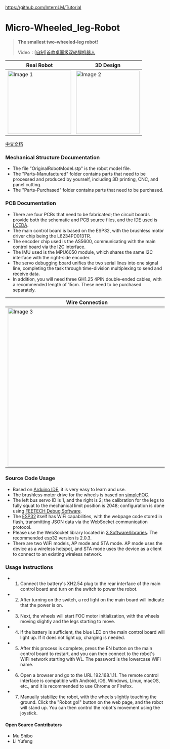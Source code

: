 https://github.com/InternLM/Tutorial

# Micro-Wheeled_leg-Robot
> **The smallest two-wheeled-leg robot!**
>
> Video：[[自制]首款桌面级双轮腿机器人](https://www.bilibili.com/video/BV1io4y1q73L/?spm_id_from=333.999.0.0)
>

| Real Robot        | 3D Design        |
| ------------ | ------------ |
| <img src="4.Docs/Image/RobotReal.jpg" alt="Image 1" height="200"/> | <img src="4.Docs/Image/RobotRender.png" alt="Image 2" height="200"/> |

[中文文档](README_CN.md)

### Mechanical Structure Documentation

* The file "OriginalRobotModel.stp" is the robot model file.
* The "Parts-Manufactured" folder contains parts that need to be processed and produced by yourself, including 3D printing, CNC, and panel cutting.
* The "Parts-Purchased" folder contains parts that need to be purchased.

### PCB Documentation

* There are four PCBs that need to be fabricated; the circuit boards provide both the schematic and PCB source files, and the IDE used is [LCEDA](https://lceda.cn/).
* The main control board is based on the ESP32, with the brushless motor driver chip being the L6234PD013TR. 
* The encoder chip used is the AS5600, communicating with the main control board via the I2C interface.
* The IMU used is the MPU6050 module, which shares the same I2C interface with the right-side encoder.
* The servo debugging board unifies the two serial lines into one signal line, completing the task through time-division multiplexing to send and receive data.
* In addition, you will need three GH1.25 4PIN double-ended cables, with a recommended length of 15cm. These need to be purchased separately.

| Wire Connection | 
| ------------ |
| <img src="4.Docs/Image/Connection.png" alt="Image 3" height="500"/> |

### Source Code Usage

* Based on [Arduino IDE](https://www.arduino.cc/), it is very easy to learn and use.
* The brushless motor drive for the wheels is based on [simpleFOC](https://www.simplefoc.com/#simplefoc_library).
* The left bus servo ID is 1, and the right is 2; the calibration for the legs to fully squat to the mechanical limit position is 2048; configuration is done using [FEETECH Debug Software](https://gitee.com/ftservo/fddebug).
* The [ESP32](https://www.espressif.com/sites/default/files/documentation/esp32_datasheet_en.pdf) itself has WiFi capabilities, with the webpage code stored in flash, transmitting JSON data via the WebSocket communication protocol.
* Please use the WebSocket library located in [3.Software/libraries](3.Software/libraries). The recommended esp32 version is 2.0.3.
* There are two WiFi models, AP mode and STA mode. AP mode uses the device as a wireless hotspot, and STA mode uses the device as a client to connect to an existing wireless network.

### Usage Instructions

* 1. Connect the battery's XH2.54 plug to the rear interface of the main control board and turn on the switch to power the robot.
* 2. After turning on the switch, a red light on the main board will indicate that the power is on.
* 3. Next, the wheels will start FOC motor initialization, with the wheels moving slightly and the legs starting to move.
* 4. If the battery is sufficient, the blue LED on the main control board will light up. If it does not light up, charging is needed.
* 5. After this process is complete, press the EN button on the main control board to restart, and you can then connect to the robot's WiFi network starting with WL. The password is the lowercase WiFi name.
* 6. Open a browser and go to the URL 192.168.1.11. The remote control interface is compatible with Android, iOS, Windows, Linux, macOS, etc., and it is recommended to use Chrome or Firefox.
* 7. Manually stabilize the robot, with the wheels slightly touching the ground. Click the "Robot go!" button on the web page, and the robot will stand up. You can then control the robot's movement using the joystick.

#### Open Source Contributors

* Mu Shibo
* Li Yufeng

